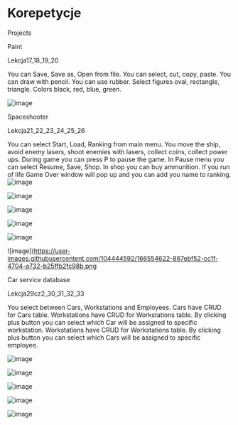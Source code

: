 # Korepetycje
Projects

Paint

Lekcja17_18_19_20

You can Save, Save as, Open from file.
You can select, cut, copy, paste.
You can draw with pencil.
You can use rubber.
Select figures oval, rectangle, triangle.
Colors black, red, blue, green.

![image](https://user-images.githubusercontent.com/104444592/166554058-22d091b5-2cf3-4c14-836b-ac85fae355f8.png)


Spaceshooter

Lekcja21_22_23_24_25_26

You can select Start, Load, Ranking from main menu.
You move the ship, avoid enemy lasers, shoot enemies with lasers, collect coins, collect power ups.
During game you can press P to pause the game.
In Pause menu you can select Resume, Save, Shop.
In shop you can buy ammunition.
If you run of life Game Over window will pop up and you can add you name to  ranking.
![image](https://user-images.githubusercontent.com/104444592/166554200-ef829e6d-2265-4b65-96e0-f9730cf91042.png)

![image](https://user-images.githubusercontent.com/104444592/166554254-d5e42a9b-67d2-4093-8c7a-0105c8aa44c3.png)

![image](https://user-images.githubusercontent.com/104444592/166554468-a622d29a-59f5-4b58-91e8-7ec36e89989d.png)

![image](https://user-images.githubusercontent.com/104444592/166554531-22f7918a-4f73-4649-b9f2-af6ae94b74a6.png)

![image](https://user-images.githubusercontent.com/104444592/166554582-a31d0099-1794-42c2-bf6d-01f5c5d2f2bb.png)

![image](https://user-images.githubusercontent.com/104444592/166554622-867ebf52-cc1f-4704-a732-b25ffb2fc98b.png

Car service database

Lekcja29cz2_30_31_32_33

You select between Cars, Workstations and Employees.
Cars have CRUD for Cars table.
Workstations have CRUD for Workstations table.
By clicking  plus button you can select which Car will  be assigned to specific workstation.
Workstations have CRUD for Workstations table.
By clicking  plus button you can select which Cars will be assigned to specific employee.

![image](https://user-images.githubusercontent.com/104444592/166554685-5cc3d51c-aeb4-48e0-866b-51a0c1dd3da4.png)

![image](https://user-images.githubusercontent.com/104444592/166554744-1a6e4410-a95b-49c7-ae6d-d7bd1e124d7a.png)

![image](https://user-images.githubusercontent.com/104444592/166554775-2ff8fb2c-e8ef-4b15-9323-5b1fc3e27080.png)

![image](https://user-images.githubusercontent.com/104444592/166554895-c9ad5afc-c29e-47ae-bbe2-d748c7e4aa2a.png)


![image](https://user-images.githubusercontent.com/104444592/166554824-e62da358-bf26-47eb-8447-a792e3759bdb.png)


